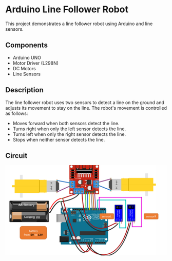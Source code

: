 # Arduino Line Follower Robot

This project demonstrates a line follower robot using Arduino and line sensors.

## Components
- Arduino UNO
- Motor Driver (L298N)
- DC Motors
- Line Sensors

## Description
The line follower robot uses two sensors to detect a line on the ground and adjusts its movement to stay on the line. The robot's movement is controlled as follows:
- Moves forward when both sensors detect the line.
- Turns right when only the left sensor detects the line.
- Turns left when only the right sensor detects the line.
- Stops when neither sensor detects the line.

## Circuit
![circuit](circuit.png)
